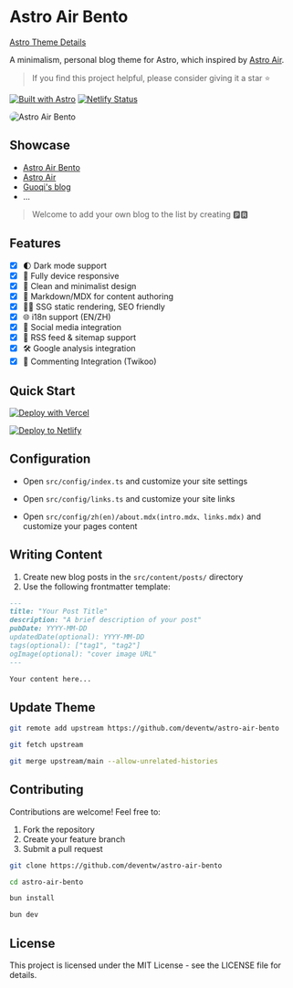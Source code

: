 # Astro Air Bento

[Astro Theme Details](https://astro.build/themes/details/astro-air-bento/)

A minimalism, personal blog theme for Astro, which inspired by [Astro Air](https://astro-air.guoqi.dev).

> If you find this project helpful, please consider giving it a star ⭐️

[![Built with Astro](https://astro.badg.es/v1/built-with-astro/tiny.svg)](https://astro.build)
[![Netlify Status](https://api.netlify.com/api/v1/badges/a4eb6e88-606d-4ea6-9a53-179e03a7e2ef/deploy-status)](https://app.netlify.com/sites/astro-air-bento/deploys)

<img style="border-radius: 10px;" src="https://cdn.jsdelivr.net/gh/deventw/astro-air-bento@master/public/preview.png" alt="Astro Air Bento">

## Showcase

- [Astro Air Bento](https://astro-air-bento.netlify.app)
- [Astro Air](https://astro-air.guoqi.dev)
- [Guoqi's blog](https://blog.sunguoqi.com)
- ...

> Welcome to add your own blog to the list by creating 🅿🆁

## Features

- [x] 🌓 Dark mode support
- [x] 📱 Fully device responsive
- [x] 🎨 Clean and minimalist design
- [x] 📝 Markdown/MDX for content authoring
- [x] 🏄‍♂️ SSG static rendering, SEO friendly
- [x] 🌐 i18n support (EN/ZH)
- [x] 🔗 Social media integration
- [x] 📰 RSS feed & sitemap support
- [x] 🛠️ Google analysis integration
- [x] 💬 Commenting Integration (Twikoo)
<!-- - [ ] 🔍 Local search functionality -->
<!-- - [ ] 🎨 Enhance Transition and Animation -->
<!-- - [ ] ...and more -->

## Quick Start

[![Deploy with Vercel](https://vercel.com/button)](https://vercel.com/new/clone?repository-url=https://github.com/deventw/astro-air-bento)

[![Deploy to Netlify](https://www.netlify.com/img/deploy/button.svg)](https://app.netlify.com/start/deploy?repository=https://github.com/deventw/astro-air-bento)

## Configuration

- Open `src/config/index.ts` and customize your site settings

- Open `src/config/links.ts` and customize your site links

- Open `src/config/zh(en)/about.mdx(intro.mdx、links.mdx)` and customize your pages content

## Writing Content

1. Create new blog posts in the `src/content/posts/` directory
2. Use the following frontmatter template:

```markdown
---
title: "Your Post Title"
description: "A brief description of your post"
pubDate: YYYY-MM-DD
updatedDate(optional): YYYY-MM-DD
tags(optional): ["tag1", "tag2"]
ogImage(optional): "cover image URL"
---

Your content here...
```

## Update Theme

```bash
git remote add upstream https://github.com/deventw/astro-air-bento

git fetch upstream

git merge upstream/main --allow-unrelated-histories

```

## Contributing

Contributions are welcome! Feel free to:

1. Fork the repository
2. Create your feature branch
3. Submit a pull request

```bash
git clone https://github.com/deventw/astro-air-bento

cd astro-air-bento

bun install

bun dev
```

## License

This project is licensed under the MIT License - see the LICENSE file for details.
